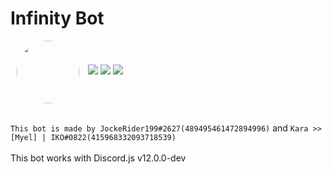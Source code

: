 Infinity Bot
==================

<img src="https://cdn.discordapp.com/icons/591537647994798101/a85984646942ed4f2202ffac114b7218.png" style="vertical-align:middle; margin-right:10px; width:100px; height:100px; border-radius:50%; margin-left:10px"> <img src="https://img.shields.io/badge/node--js-10.16.0-success.svg"> <img src="https://img.shields.io/badge/npm-6.9.0-red.svg"> <img src="https://img.shields.io/badge/discord.js-12.0.0-blue.svg">
    <br>
    <br>
    <div class="blue">
        `This bot is made by JockeRider199#2627(489495461472894996)` and `Kara >> [Myel] | IKO#0822(415968332093718539)`
    </div>
    <br>
    <div class="red">
        This bot works with Discord.js v12.0.0-dev
    </div>
</body>
